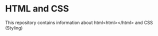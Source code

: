 # HTML and CSS
This repository contains information about html&lt;html>&lt;/html>
and
CSS (Styling)
